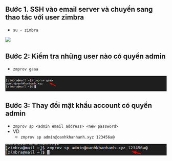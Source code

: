 ## Bước 1. SSH vào email server và chuyển sang thao tác với user zimbra
- `su - zimbra`
<img src="img/mk1.png">


## Bước 2: Kiểm tra những user nào có quyền admin
- `zmprov gaaa`

<img src="img/mk2.png">


## Bước 3: Thay đổi mật khẩu account có quyền admin
- `zmprov sp <admin email address> <new password>`
- VD
    + `zmprov sp admin@oanhkhanhanh.xyz 123456a@`

<img src="img/mk3.png">

